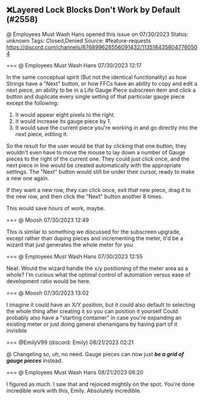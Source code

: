 ## ❌Layered Lock Blocks Don't Work by Default (#2558)
@ Employees Must Wash Hans opened this issue on 07/30/2023
Status: unknown
Tags: Closed,Denied
Source: #feature-requests https://discord.com/channels/876899628556091432/1135184358047760504


=== @ Employees Must Wash Hans 07/30/2023 12:17

In the same conceptual spirit (But not the identical functionality) as how Strings have a "Next" button, or how FFCs have an ability to copy and edit a next piece, an ability to be in a Life Gauge Piece subscreen item and click a button and duplicate every single setting of that particular gauge piece except the following:

1)  It would appear eight pixels to the right.
2)  It would increase its gauge piece by 1.
3)  It would save the current piece you're working in and go directly into the next piece, editing it.

So the result for the user would be that by clicking that one button, they wouldn't even have to move the mouse to lay down a number of Gauge pieces to the right of the current one.  They could just click once, and the next piece in line would be created automatically with the appropriate settings.  The "Next" button would still be under their cursor, ready to make a new one again.

If they want a new row, they can click once, exit _that_ new piece, drag it to the new row, and then click the "Next" button another 8 times.

This would save _hours_ of work, maybe.

=== @ Moosh 07/30/2023 12:49

This is similar to something we discussed for the subscreen upgrade, except rather than duping pieces and incrementing the meter, it'd be a wizard that just generates the whole meter for you

=== @ Employees Must Wash Hans 07/30/2023 12:55

Neat.  Would the wizard handle the x/y positioning of the meter area as a whole?  I'm curious what the optimal control of automation versus ease of development ratio would be here.

=== @ Moosh 07/30/2023 13:02

I imagine it could have an X/Y position, but it could also default to selecting the whole thing after creating it so you can position it yourself
Could probably also have a "starting container" in case you're expanding an existing meter or just doing general shenanigans by having part of it invisible

=== @EmilyV99 (discord: Emily) 08/21/2023 02:21

@ Changeling so, uh, no need. Gauge pieces can now just ***be a grid of gauge pieces*** instead.

=== @ Employees Must Wash Hans 08/21/2023 08:20

I figured as much.  I saw that and rejoiced mightily on the spot.  You're done incredible work with this, Emily.  Absolutely incredible.
